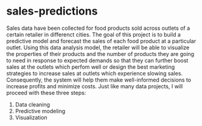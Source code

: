 # sales-predictions
Sales data have been collected for food products sold across outlets of a certain retailer in differenct cities. The goal of this project is to build a predictive model and forecast the sales of each food product at a particular outlet. Using this data analysis model, the retailer will be able to visualize the properties of their products and the number of products they are going to need in response to expected demands so that they can further boost sales at the outlets which perfom well or design the best marketing strategies to increase sales at outlets which experience slowing sales. Consequently, the system will help them make well-informed decisions to increase profits and minimize costs.
Just like many data projects, I will proceed with these three steps:
1. Data cleaning
2. Predictive modeling 
3. Visualization
